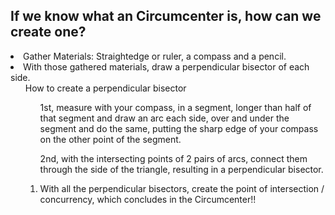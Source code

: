 <h2> If we know what an Circumcenter is, how can we create one? </h2>
<li> Gather Materials: Straightedge or ruler, a compass and a pencil. </li>
<li> With those gathered materials, draw a perpendicular bisector of each side.
<ol> How to create a perpendicular bisector
<ol> 1st, measure with your compass, in a segment, longer than half of that segment and draw an arc each side, over and under the segment and do the same, putting the sharp edge of your compass on the other point of the segment. </ol>
<ol> 2nd, with the intersecting points of 2 pairs of arcs, connect them through the side of the triangle, resulting in a perpendicular bisector.<ol>
</ol>
<li> With all the perpendicular bisectors, create the point of intersection / concurrency, which concludes in the Circumcenter!! </li>
